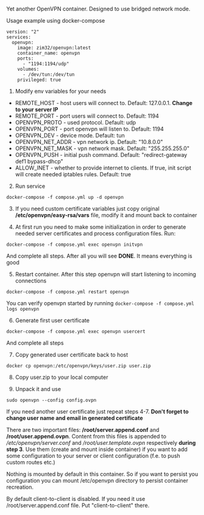 Yet another OpenVPN container. Designed to use bridged network mode.

Usage example using docker-compose

```
version: "2"
services:
  openvpn:
    image: zim32/openvpn:latest
    container_name: openvpn
    ports:
      - "1194:1194/udp"
    volumes:
      - /dev/tun:/dev/tun
    privileged: true
```

1) Modify env variables for your needs
* REMOTE_HOST - host users will connect to. Default: 127.0.0.1. **Change to your server IP**
* REMOTE_PORT - port users will connect to. Default: 1194
* OPENVPN_PROTO   - used protocol. Default: udp
* OPENVPN_PORT    - port openvpn will listen to. Default: 1194
* OPENVPN_DEV     - device mode. Default: tun
* OPENVPN_NET_ADDR  - vpn network ip.   Default: "10.8.0.0"
* OPENVPN_NET_MASK  - vpn network mask. Default: "255.255.255.0"
* OPENVPN_PUSH    - initial push command. Default: "redirect-gateway def1 bypass-dhcp"
* ALLOW_INET      - whether to provide internet to clients. If true, init script will create needed iptables rules. Default: true

2) Run service

`docker-compose -f compose.yml up -d openvpn`

3) If you need custom certificate variables just copy original **/etc/openvpn/easy-rsa/vars** file, modify it and mount back to container

4) At first run you need to make some initialization in order to generate needed server certificates and process configuration files. Run:

`docker-compose -f compose.yml exec openvpn initvpn`

And complete all steps. After all you will see **DONE**. It means everything is good

5) Restart container. After this step openvpn will start listening to incoming connections

`docker-compose -f compose.yml restart openvpn`

You can verify openvpn started by running `docker-compose -f compose.yml logs openvpn`

6) Generate first user certificate
 
`docker-compose -f compose.yml exec openvpn usercert`
 
And complete all steps

7) Copy generated user certificate back to host

`docker cp openvpn:/etc/openvpn/keys/user.zip user.zip`

8) Copy user.zip to your local computer
 
9) Unpack it and use

`sudo openvpn --config config.ovpn`

If you need another user certificate just repeat steps 4-7. **Don't forget to change user name and email in generated certificate**

There are two important files: **/root/server.append.conf** and **/root/user.append.ovpn**. Content from this files is appended to
*/etc/openvpn/server.conf* and */root/user.template.ovpn* respectively **during step 3**. Use them (create and mount inside container) 
if you want to add some configuration to your server or client
configuration (f.e. to push custom routes etc.)

Nothing is mounted by default in this container. So if you want to persist you configuration you can mount /etc/openvpn directory to persist container recreation.

By default client-to-client is disabled. If you need it use /root/server.append.conf file. Put "client-to-client" there.